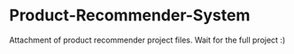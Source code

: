 # Product-Recommender-System
Attachment of product recommender project files. Wait for the full project :)

